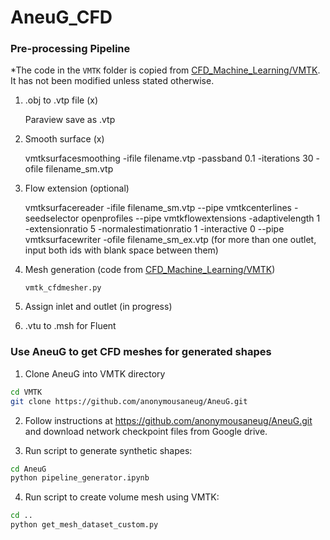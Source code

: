 # AneuG_CFD

### Pre-processing Pipeline
*The code in the ```VMTK``` folder is copied from [CFD_Machine_Learning/VMTK](https://github.com/EndritPJ/CFD_Machine_Learning/tree/main/VMTK). It has not been modified unless stated otherwise.

1. .obj to .vtp file (x)

   Paraview save as .vtp

2. Smooth surface (x)

   vmtksurfacesmoothing -ifile filename.vtp -passband 0.1 -iterations 30 -ofile filename_sm.vtp

3. Flow extension (optional)

   vmtksurfacereader -ifile filename_sm.vtp --pipe vmtkcenterlines -seedselector openprofiles --pipe vmtkflowextensions -adaptivelength 1 -extensionratio 5 -normalestimationratio 1 -interactive 0 --pipe vmtksurfacewriter -ofile filename_sm_ex.vtp
   (for more than one outlet, input both ids with blank space between them)

4. Mesh generation (code from [CFD_Machine_Learning/VMTK](https://github.com/EndritPJ/CFD_Machine_Learning/tree/main/VMTK))

   ```vmtk_cfdmesher.py```

5. Assign inlet and outlet (in progress)
6. .vtu to .msh for Fluent

### Use AneuG to get CFD meshes for generated shapes

1. Clone AneuG into VMTK directory

```bash
cd VMTK
git clone https://github.com/anonymousaneug/AneuG.git
```

2. Follow instructions at https://github.com/anonymousaneug/AneuG.git and download network checkpoint files from Google drive.

3. Run script to generate synthetic shapes:
```bash
cd AneuG
python pipeline_generator.ipynb
```

4. Run script to create volume mesh using VMTK:
```bash
cd ..
python get_mesh_dataset_custom.py
```

